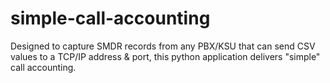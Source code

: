 # simple-call-accounting

Designed to capture SMDR records from any PBX/KSU that can send CSV values to a TCP/IP address & port, this python application delivers "simple" call accounting. 


